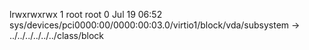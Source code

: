 lrwxrwxrwx 1 root root 0 Jul 19 06:52 sys/devices/pci0000:00/0000:00:03.0/virtio1/block/vda/subsystem -> ../../../../../../class/block
